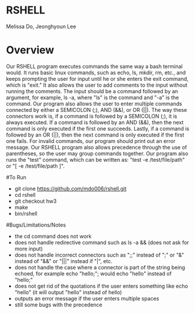 # RSHELL
Melissa Do, Jeonghyoun Lee

# Overview 
Our RSHELL program executes commands the same way a bash terminal would. It runs basic linux commands, such as echo, ls, mkdir, rm, etc., and keeps prompting the user for input until he or she enters the exit command, which is "exit." It also allows the user to add comments to the input without running the comments. The input should be a command followed by an argument, for example, ls -a, where "ls" is the command and "-a" is the command. Our program also allows the user to enter multiple commands connected by either a SEMICOLON (;), AND (&&), or OR (||). The way these connectors work is, if a command is followed by a SEMICOLON (;), it is always executed. If a command is followed by an AND (&&), then the next command is only executed if the first one succeeds. Lastly, if a command is followed by an OR (||), then the next command is only executed if the first one fails. For invalid commands, our program should print out an error message. Our RSHELL program also allows precedence through the use of parentheses, so the user may group commands together. Our program also runs the "test" command, which can be written as: "test -e /test/file/path" or "[ -e /test/file/path ]".

#To Run
* git clone https://github.com/mdo006/rshell.git
* cd rshell
* git checkout hw3
* make
* bin/rshell

#Bugs/Limitations/Notes
* the cd command does not work
* does not handle redirective command such as ls -a && (does not ask for more input)
* does not handle incorrect connectors such as ";;" instead of ";" or "&" instead of "&&" or "|||" instead if "|", etc.
* does not handle the case where a connector is part of the string being echoed, for example echo "hello;"; would echo "hello" instead of "hello;"
* does not get rid of the quotations if the user enters something like echo "hello" (it will output "hello" instead of hello)
* outputs an error message if the user enters multiple spaces 
* still some bugs with the precedence
